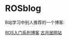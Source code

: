 # ROSblog

B站学习中别人推荐的一个博客:

[ROS入门系列博客](https://blog.csdn.net/hcx25909/article/details/8795043)
[古月居网站](https://www.guyuehome.com/)

